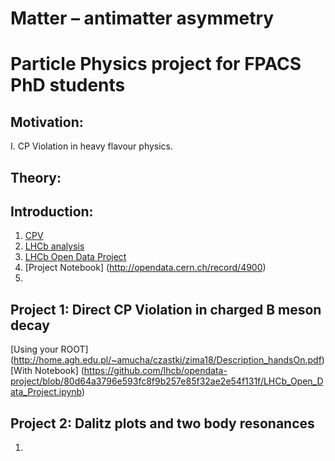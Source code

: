 
# Matter – antimatter asymmetry 
# Particle Physics project for FPACS PhD students

## Motivation:
   I. CP Violation in heavy flavour physics.


## Theory:


## Introduction:
1. [CPV](https://agnieszkamucha.github.io/ParticlePhysics/Files/CPV_1.pdf)
2. [LHCb analysis ](https://agnieszkamucha.github.io/ParticlePhysics/Files/LHCb_ana.pdf)
3. [LHCb Open Data Project](http://opendata.cern.ch/record/4901)
4. [Project Notebook] (http://opendata.cern.ch/record/4900)
5. 

## Project 1: Direct CP Violation in charged B meson decay
[Using your ROOT] (http://home.agh.edu.pl/~amucha/czastki/zima18/Description_handsOn.pdf)
[With Notebook] (https://github.com/lhcb/opendata-project/blob/80d64a3796e593fc8f9b257e85f32ae2e54f131f/LHCb_Open_Data_Project.ipynb)

## Project 2: Dalitz plots and two body resonances
1. 
